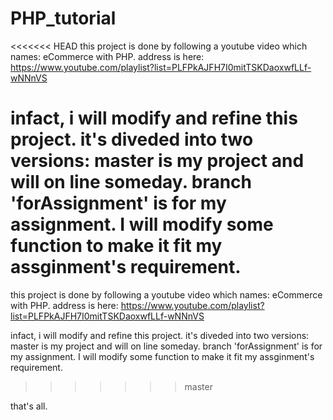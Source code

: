 # PHP_tutorial

<<<<<<< HEAD
this project is done by following a youtube video which names: eCommerce with PHP. address is here: https://www.youtube.com/playlist?list=PLFPkAJFH7I0mitTSKDaoxwfLLf-wNNnVS

infact, i will modify and refine this project. it's diveded into two versions: master is my project and will on line someday. branch 'forAssignment' is for my assignment. I will modify some function to make it fit my assginment's requirement.
=======
this project is done by following a youtube video which names: eCommerce with PHP.
address is here: https://www.youtube.com/playlist?list=PLFPkAJFH7I0mitTSKDaoxwfLLf-wNNnVS

infact, i will modify and refine this project.
it's diveded into two versions:
master is my project and will on line someday.
branch 'forAssignment' is for my assignment. I will modify some function to make it fit my assginment's requirement.
>>>>>>> master

that's all.
